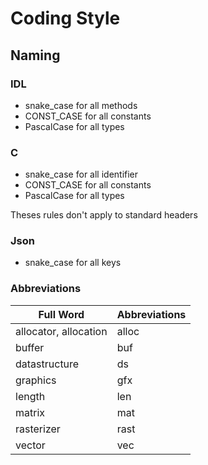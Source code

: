 # Coding Style

## Naming

### IDL

- snake_case for all methods
- CONST_CASE for all constants
- PascalCase for all types

### C

- snake_case for all identifier
- CONST_CASE for all constants
- PascalCase for all types

Theses rules don't apply to standard headers

### Json

- snake_case for all keys

### Abbreviations

| Full Word             | Abbreviations |
| --------------------- | ------------- |
| allocator, allocation | alloc         |
| buffer                | buf           |
| datastructure         | ds            |
| graphics              | gfx           |
| length                | len           |
| matrix                | mat           |
| rasterizer            | rast          |
| vector                | vec           |
